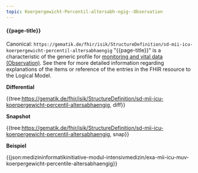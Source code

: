 ```yaml
---
topic: Koerpergewicht-Percentil-altersabh-ngig--Observation
---
```

#### {{page-title}}

Canonical: 
```https://gematik.de/fhir/isik/StructureDefinition/sd-mii-icu-koerpergewicht-percentil-altersabhaengig```
"{{page-title}}" is a characteristic of the generic profile for [monitoring and vital data (Observation)](https://simplifier.net/guide/MedizininformatikInitiative-ModulICU-ImplementationGuide/MonitoringundVitaldatenObservation). See there for more detailed information regarding explanations of the items or reference of the entries in the FHIR resource to the Logical Model.

**Differential**

{{tree:https://gematik.de/fhir/isik/StructureDefinition/sd-mii-icu-koerpergewicht-percentil-altersabhaengig, diff}}

**Snapshot**

{{tree:https://gematik.de/fhir/isik/StructureDefinition/sd-mii-icu-koerpergewicht-percentil-altersabhaengig, snap}}

**Beispiel**

{{json:medizininformatikinitiative-modul-intensivmedizin/exa-mii-icu-muv-koerpergewicht-percentile-altersabhaengig}}